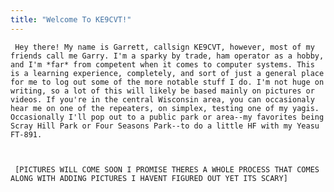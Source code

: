 ```yaml
---
title: "Welcome To KE9CVT!"
---
```

     Hey there! My name is Garrett, callsign KE9CVT, however, most of my friends call me Garry. I'm a sparky by trade, ham operator as a hobby, and I'm *far* from competent when it comes to computer systems. This is a learning experience, completely, and sort of just a general place for me to log out some of the more notable stuff I do. I'm not huge on writing, so a lot of this will likely be based mainly on pictures or videos. If you're in the central Wisconsin area, you can occasionaly hear me on one of the repeaters, on simplex, testing one of my yagis. Occasionally I'll pop out to a public park or area--my favorites being Scray Hill Park or Four Seasons Park--to do a little HF with my Yeasu FT-891.



     [PICTURES WILL COME SOON I PROMISE THERES A WHOLE PROCESS THAT COMES ALONG WITH ADDING PICTURES I HAVENT FIGURED OUT YET ITS SCARY]
